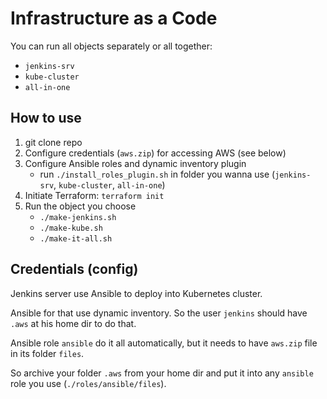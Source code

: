 # Infrastructure as a Code
You can run all objects separately or all together:
- `jenkins-srv`
- `kube-cluster`
- `all-in-one`

## How to use
1. git clone repo
2. Configure credentials (`aws.zip`) for accessing AWS (see below)
3. Configure Ansible roles and dynamic inventory plugin 
    - run `./install_roles_plugin.sh` in folder you wanna use (`jenkins-srv`, `kube-cluster`, `all-in-one`)
4. Initiate Terraform: `terraform init`
5. Run the object you choose
    - `./make-jenkins.sh`
    - `./make-kube.sh`
    - `./make-it-all.sh`

## Credentials (config)
Jenkins server use Ansible to deploy into Kubernetes cluster.

Ansible for that use dynamic inventory. So the user `jenkins` should have `.aws` at his home dir to do that.

Ansible role `ansible` do it all automatically, but it needs to have `aws.zip` file in its folder `files`.

So archive your folder `.aws` from your home dir and put it into any `ansible` role you use (`./roles/ansible/files`).

